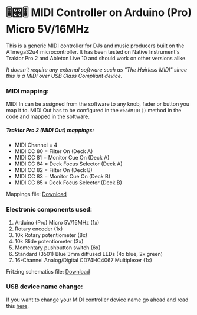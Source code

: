 # 🎚️🎛️🎚️ MIDI Controller on Arduino (Pro) Micro 5V/16MHz

This is a generic MIDI controller for DJs and music producers built on the ATmega32u4 microcontroller.
It has been tested on Native Instrument's Traktor Pro 2 and Ableton Live 10 and should work on other versions alike.

*It doesn't require any external software such as "The Hairless MIDI" since this is a MIDI over USB Class Compliant device.*

### MIDI mapping:
MIDI In can be assigned from the software to any knob, fader or button you map it to. MIDI Out has to be configured in the `readMIDI()` method in the code and mapped in the software.
##### Traktor Pro 2 (MIDI Out) mappings:
* MIDI Channel = 4
* MIDI CC 80 = Filter On (Deck A)
* MIDI CC 81 = Monitor Cue On (Deck A)
* MIDI CC 84 = Deck Focus Selector (Deck A)
* MIDI CC 82 = Filter On (Deck B)
* MIDI CC 83 = Monitor Cue On (Deck B)
* MIDI CC 85 = Deck Focus Selector (Deck B)

Mappings file: [Download](https://goo.gl/JWAb5t55pk)

### Electronic components used:

1. Arduino (Pro) Micro 5V/16MHz (1x)
2. Rotary encoder (1x)
3. 10k Rotary potentiometer (8x)
4. 10k Slide potentiometer (3x)
5. Momentary pushbutton switch (6x)
6. Standard (3501) Blue 3mm diffused LEDs (4x blue, 2x green)
7. 16-Channel Analog/Digital CD74HC4067 Multiplexer (1x)

Fritzing schematics file: [Download](https://goo.gl/JW5b5455pk)

### USB device name change:
If you want to change your MIDI controller device name go ahead and read this [here](http://liveelectronics.musinou.net/MIDIdeviceName.php).
